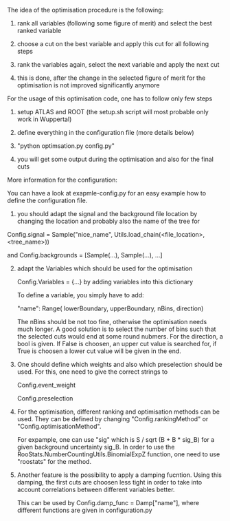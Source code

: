 The idea of the optimisation procedure is the following:

1. rank all variables (following some figure of merit) and select the best ranked variable

2. choose a cut on the best variable and apply this cut for all following steps

3. rank the variables again, select the next variable and apply the next cut

4. this is done, after the change in the selected figure of merit for the optimisation is not improved significantly anymore





For the usage of this optimisation code, one has to follow only few steps

1. setup ATLAS and ROOT (the setup.sh script will most probable only work in Wuppertal)

2. define everything in the configuration file (more details below)

3. "python optimsation.py config.py"

4. you will get some output during the optimisation and also for the final cuts






More information for the configuration:

You can have a look at exapmle-config.py for an easy example how to define the configuration file.

1. you should adapt the signal and the background file location by changing the location and probably also the name of the tree for 

Config.signal = Sample("nice_name", Utils.load_chain(<file_location>, <tree_name>))

and Config.backgrounds = [Sample(...), Sample(...), ...]

2. adapt the Variables which should be used for the optimisation

    Config.Variables = {...} by adding variables into this dictionary

    To define a variable, you simply have to add:

    "name": Range( lowerBoundary, upperBoundary, nBins, direction)

    The nBins should be not too fine, otherwise the optimisation needs much longer. A good solution is to select the number of bins such that the selected cuts would end at some round nubmers.
    For the direction, a bool is given. If False is choosen, an upper cut value is searched for, if True is choosen a lower cut value will be given in the end.


3. One should define which weights and also which preselection should be used. For this, one need to give the correct strings to

    Config.event_weight

    Config.preselection

4. For the optimisation, different ranking and optimisation methods can be used. They can be defined by changing "Config.rankingMethod" or "Config.optimisationMethod".

    For expample, one can use "sig" which is S / sqrt (B + B * sig_B) for a given background uncertainty sig_B. In order to use the RooStats.NumberCountingUtils.BinomialExpZ function, one need to use "roostats" for the method.

5. Another feature is the possibility to apply a damping fucntion. Using this damping, the first cuts are choosen less tight in order to take into account correlations between different variables better.

    This can be used by Config.damp_func = Damp["name"], where different functions are given in configuration.py